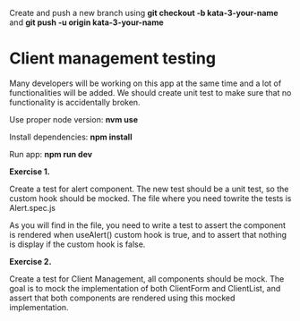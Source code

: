 Create and push a new branch using **git checkout -b kata-3-your-name** and **git push -u origin kata-3-your-name**

# **Client management testing**
Many developers will be working on this app at the same time and a lot of functionalities will be added. We should create unit test to make sure that no functionality is accidentally broken.


Use proper node version: **nvm use**

Install dependencies: **npm install**

Run app: **npm run dev**

**Exercise 1.**

Create a test for alert component. The new test should be a unit test, so the custom hook should be mocked. The file where you need towrite the tests is Alert.spec.js

As you will find in the file, you need to write a test to assert the component is rendered when useAlert() custom hook is true, and to assert that nothing is display if the custom hook is false.


**Exercise 2.**

Create a test for Client Management, all components should be mock. The goal is to mock the implementation of both ClientForm and ClientList, and assert that both components are rendered using this mocked implementation.
